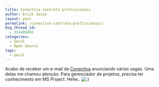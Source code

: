 ```yaml
---
title: Conectiva contrata profissionais
author: Erick Sasse
layout: post
permalink: /conectiva-contrata-profissionais/
dsq_thread_id:
  - 314409493
categories:
  - Geral
  - Open Source
tags:
  - Geral
---
```

Acabo de receber um e-mail da [Conectiva][1] anunciando v&aacute;rias vagas. Uma delas me chamou aten&ccedil;&atilde;o. Para gerenciador de projetos, precisa ter conhecimento em MS Project. Hehe.. <img src="http://www.ericksasse.com.br/wp-includes/images/smilies/icon_smile.gif" alt=":)" class="wp-smiley" />

 [1]: http://www.conectiva.com.br
